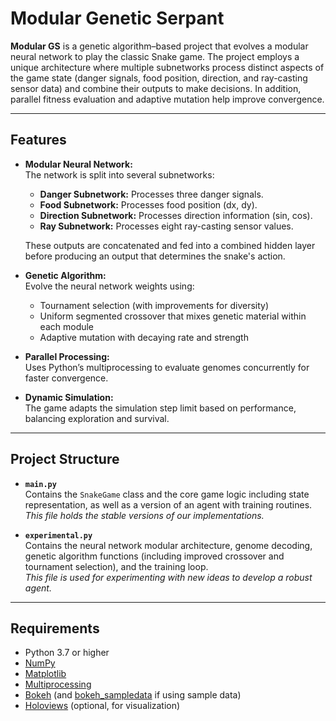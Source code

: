 # Modular Genetic Serpant

**Modular GS** is a genetic algorithm–based project that evolves a modular neural network to play the classic Snake game. The project employs a unique architecture where multiple subnetworks process distinct aspects of the game state (danger signals, food position, direction, and ray-casting sensor data) and combine their outputs to make decisions. In addition, parallel fitness evaluation and adaptive mutation help improve convergence.

---

## Features

- **Modular Neural Network:**  
  The network is split into several subnetworks:
  - **Danger Subnetwork:** Processes three danger signals.
  - **Food Subnetwork:** Processes food position (dx, dy).
  - **Direction Subnetwork:** Processes direction information (sin, cos).
  - **Ray Subnetwork:** Processes eight ray-casting sensor values.  
  
  These outputs are concatenated and fed into a combined hidden layer before producing an output that determines the snake's action.

- **Genetic Algorithm:**  
  Evolve the neural network weights using:
  - Tournament selection (with improvements for diversity)
  - Uniform segmented crossover that mixes genetic material within each module
  - Adaptive mutation with decaying rate and strength

- **Parallel Processing:**  
  Uses Python’s multiprocessing to evaluate genomes concurrently for faster convergence.

- **Dynamic Simulation:**  
  The game adapts the simulation step limit based on performance, balancing exploration and survival.

---

## Project Structure

- **`main.py`**  
  Contains the `SnakeGame` class and the core game logic including state representation, as well as a version of an agent with training routines.  
  _This file holds the stable versions of our implementations._

- **`experimental.py`**  
  Contains the neural network modular architecture, genome decoding, genetic algorithm functions (including improved crossover and tournament selection), and the training loop.  
  _This file is used for experimenting with new ideas to develop a robust agent._

---

## Requirements

- Python 3.7 or higher
- [NumPy](https://numpy.org/)
- [Matplotlib](https://matplotlib.org/)
- [Multiprocessing](https://docs.python.org/3/library/multiprocessing.html)
- [Bokeh](https://docs.bokeh.org/) (and [bokeh_sampledata](https://pypi.org/project/bokeh_sampledata/) if using sample data)
- [Holoviews](http://holoviews.org/) (optional, for visualization)